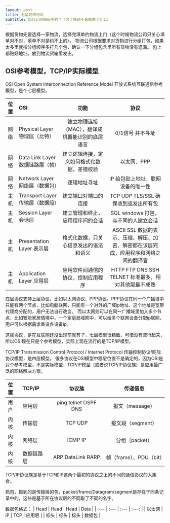 ```yaml
---
layout: post
title: 七层网络协议
Subtitle: 如何让网络有序的？（为了快递不丢都做了什么）
---
```




根据货物先要选择一家物流，选择完填单约物流上门（这个时候物流公司只关心填单对不对，填单不对是约不上的）。
物流公司根据要求对货物进行分组打包，如果太多里就按分组顺序多打几个包，确认一下分组包含里所有货物没有遗漏。
包上都贴好地址。放到物流货箱里发出。

## OSI参考模型，TCP/IP实际模型

OSI Open System Interconnection Reference Model 开放式系统互联通信参考模型，是个七层模型。

| 位置 | OSI | 功能 | 协议 |
| :----- | :----- | :------: | :-------: |
| 网络 | Physical Layer 物理层（比特） | 建立物理连接（MAC），翻译成机器能识别的底层语言 | 0/1信号 并不寻址 |
| 网络 | Data Link Layer 数据链路层（帧） | 建立逻辑连接，定义如何格式化数据，差错校验 | 以太网、PPP |
| 网络 | Network Layer 网络层（数据包） | 逻辑地址寻址 | IP 给包贴上地址，联网设备的唯一性 |
| 主机 | Transport Layer 传输层（数据段） | 建立端口对端口的连接 | TCP UDP TLS/SSL 确保收到或发出所有包 |
| 主机 | Session Layer 会话层 | 建立管理和终止，应用程序间的会话 | SQL windows 打包，与不同的人建立会话 |
| 主机 | Presentation Layer 表示层 | 格式化数据，只关心信息发出的语法和语义 | ASCII SSL 数据的表示、压缩、解压、加密、解密都在该层完成，应用程序和网络之间的翻译官 |
| 主机 | Application Layer 应用层 | 应用软件间通信的协议，控制应用程序 | HTTP FTP DNS SSH TELNET 标准最多，相对其他层最不成熟 |

底层协议支持上层协议，比如以太网协议、PPP协议。PPP协议在同一个广播域中只能有两个节点，比如电脑联网，只能有一个对外的广域ip地址，这个地址是宽带代理商分配的，用户无法自行改变。
而以太网则可以在同一广播域里加入多个节点，比如智能家居情境中，一个家庭局域网中，可以给多个联网设备分配ip联网，用户可以根据需求重设各设备ip。

这些协议，是在互联网还没出现前就有了，七层模型很精致，可惜没有流行起来，所以OSI现在只是个参考模型，实际上现在流行的是TCP/IP模型。

TCP/IP Transmission Control Protocol / Internet Protocol 传输控制协议/网际协议模型，是四层模型。
很多协议在OSI模型中哪层位置不是确定的，因为OSI是只个参考模型，不是实际模型，TCP/IP模型（或者说TCP/IP协议族）是应用最广泛的网络解决方案。

| 位置 | TCP/IP | 协议族 | 传递信息 |
| :----- | :----- | :------: | :-------: |
| 用户 | 应用层 | ping telnet OSPF DNS | 报文（message） |
| 内核 | 传输层 | TCP UDP | 报文段（segment） |
| 内核 | 网络层 | ICMP IP | 分组（packet） |
| 内核 | 数据链路层 | ARP DataLink RARP | 帧（frame）、PDU（bit） |

TCP/IP协议族是基于TCP和IP这两个最初的协议之上的不同的通信协议的大集合。

抓包，抓到的是传输层的包，packet/frame/Datagram/segment是存在于同条记录中的，这些是基于所在协议层的不同取了不同的名字。

数据包格式：
| Head | Head | Head | Data |
| :--- | :--- | :--- | :---: |
| 以太网 | IP | TCP | 应用层 |
| 标头 | 标头 | 标头 | 数据包 |